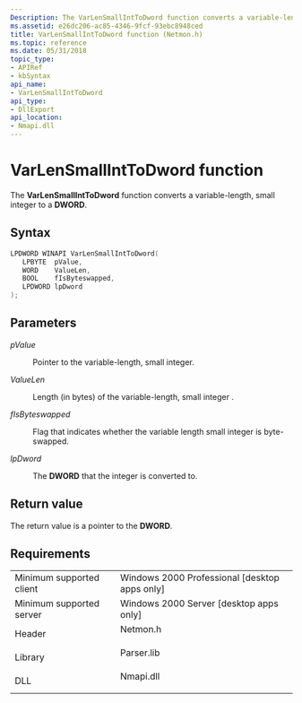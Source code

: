 ```yaml
---
Description: The VarLenSmallIntToDword function converts a variable-length, small integer to a DWORD.
ms.assetid: e26dc206-ac85-4346-9fcf-93ebc8948ced
title: VarLenSmallIntToDword function (Netmon.h)
ms.topic: reference
ms.date: 05/31/2018
topic_type: 
- APIRef
- kbSyntax
api_name: 
- VarLenSmallIntToDword
api_type: 
- DllExport
api_location: 
- Nmapi.dll
---
```


# VarLenSmallIntToDword function

The **VarLenSmallIntToDword** function converts a variable-length, small integer to a **DWORD**.

## Syntax


```C++
LPDWORD WINAPI VarLenSmallIntToDword(
   LPBYTE  pValue,
   WORD    ValueLen,
   BOOL    fIsByteswapped,
   LPDWORD lpDword
);
```



## Parameters

<dl> <dt>

*pValue* 
</dt> <dd>

Pointer to the variable-length, small integer.

</dd> <dt>

*ValueLen* 
</dt> <dd>

Length (in bytes) of the variable-length, small integer .

</dd> <dt>

*fIsByteswapped* 
</dt> <dd>

Flag that indicates whether the variable length small integer is byte-swapped.

</dd> <dt>

*lpDword* 
</dt> <dd>

The **DWORD** that the integer is converted to.

</dd> </dl>

## Return value

The return value is a pointer to the **DWORD**.

## Requirements



|                                     |                                                                                       |
|-------------------------------------|---------------------------------------------------------------------------------------|
| Minimum supported client<br/> | Windows 2000 Professional \[desktop apps only\]<br/>                            |
| Minimum supported server<br/> | Windows 2000 Server \[desktop apps only\]<br/>                                  |
| Header<br/>                   | <dl> <dt>Netmon.h</dt> </dl>   |
| Library<br/>                  | <dl> <dt>Parser.lib</dt> </dl> |
| DLL<br/>                      | <dl> <dt>Nmapi.dll</dt> </dl>  |



 

 





